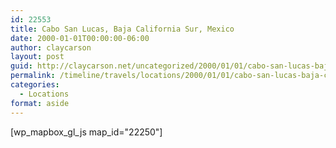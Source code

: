 ```yaml
---
id: 22553
title: Cabo San Lucas, Baja California Sur, Mexico
date: 2000-01-01T00:00:00-06:00
author: claycarson
layout: post
guid: http://claycarson.net/uncategorized/2000/01/01/cabo-san-lucas-baja-california-sur-mexico/
permalink: /timeline/travels/locations/2000/01/01/cabo-san-lucas-baja-california-sur-mexico/
categories:
  - Locations
format: aside
---
```

<div class="media-details"></div>

[wp_mapbox_gl_js map_id="22250"]